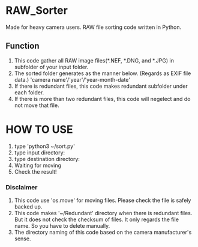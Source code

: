 # RAW_Sorter
Made for heavy camera users.
RAW file sorting code written in Python.

## Function
1. This code gather all RAW image files(*.NEF, *.DNG, and *.JPG) in subfolder of your input folder.
2. The sorted folder generates as the manner below. (Regards as EXIF file data.)
   'camera name'/'year'/'year-month-date'
3. If there is redundant files, this code makes redundant subfolder under each folder.
4. If there is more than two redundant files, this code will negelect and do not move that file.

# HOW TO USE
1. type 'python3 ~/sort.py'
2. type input directory:
3. type destination directory:
4. Waiting for moving
5. Check the result!

### Disclaimer
1. This code use 'os.move' for moving files. Please check the file is safely backed up.
2. This code makes '~/Redundant' directory when there is redundant files. But it does not check the checksum of files. It only regards the file name. So you have to delete manually.
3. The directory naming of this code based on the camera manufacturer's sense.
